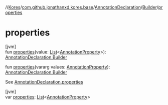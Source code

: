 //[Kores](../../../../index.md)/[com.github.jonathanxd.kores.base](../../index.md)/[AnnotationDeclaration](../index.md)/[Builder](index.md)/[properties](properties.md)

# properties

[jvm]\
fun [properties](properties.md)(value: [List](https://kotlinlang.org/api/latest/jvm/stdlib/kotlin.collections/-list/index.html)<[AnnotationProperty](../../-annotation-property/index.md)>): [AnnotationDeclaration.Builder](index.md)

fun [properties](properties.md)(vararg values: [AnnotationProperty](../../-annotation-property/index.md)): [AnnotationDeclaration.Builder](index.md)

See [AnnotationDeclaration.properties](../properties.md)

[jvm]\
var [properties](properties.md): [List](https://kotlinlang.org/api/latest/jvm/stdlib/kotlin.collections/-list/index.html)<[AnnotationProperty](../../-annotation-property/index.md)>

